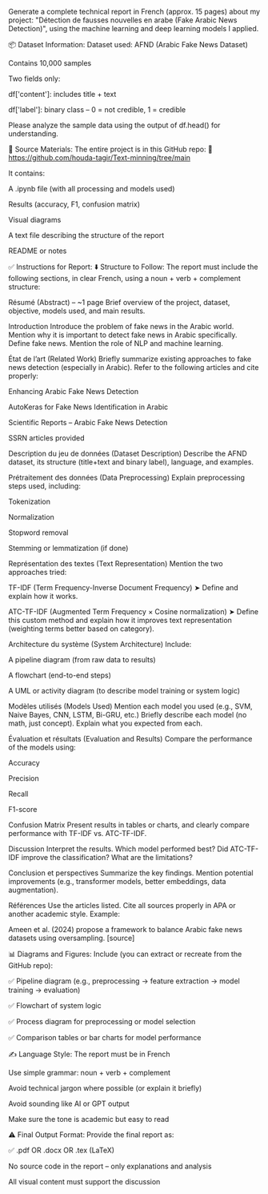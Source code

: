 Generate a complete technical report in French (approx. 15 pages) about my project:
"Détection de fausses nouvelles en arabe (Fake Arabic News Detection)", using the machine learning and deep learning models I applied.

📦 Dataset Information:
Dataset used: AFND (Arabic Fake News Dataset)

Contains 10,000 samples

Two fields only:

df['content']: includes title + text

df['label']: binary class – 0 = not credible, 1 = credible

Please analyze the sample data using the output of df.head() for understanding.

📁 Source Materials:
The entire project is in this GitHub repo:
📎 https://github.com/houda-tagir/Text-minning/tree/main

It contains:

A .ipynb file (with all processing and models used)

Results (accuracy, F1, confusion matrix)

Visual diagrams

A text file describing the structure of the report

README or notes

✅ Instructions for Report:
⬇️ Structure to Follow:
The report must include the following sections, in clear French, using a noun + verb + complement structure:

Résumé (Abstract) – ~1 page
Brief overview of the project, dataset, objective, models used, and main results.

Introduction
Introduce the problem of fake news in the Arabic world. Mention why it is important to detect fake news in Arabic specifically. Define fake news. Mention the role of NLP and machine learning.

État de l’art (Related Work)
Briefly summarize existing approaches to fake news detection (especially in Arabic). Refer to the following articles and cite properly:

Enhancing Arabic Fake News Detection

AutoKeras for Fake News Identification in Arabic

Scientific Reports – Arabic Fake News Detection

SSRN articles provided

Description du jeu de données (Dataset Description)
Describe the AFND dataset, its structure (title+text and binary label), language, and examples.

Prétraitement des données (Data Preprocessing)
Explain preprocessing steps used, including:

Tokenization

Normalization

Stopword removal

Stemming or lemmatization (if done)

Représentation des textes (Text Representation)
Mention the two approaches tried:

TF-IDF (Term Frequency-Inverse Document Frequency)
➤ Define and explain how it works.

ATC-TF-IDF (Augmented Term Frequency × Cosine normalization)
➤ Define this custom method and explain how it improves text representation (weighting terms better based on category).

Architecture du système (System Architecture)
Include:

A pipeline diagram (from raw data to results)

A flowchart (end-to-end steps)

A UML or activity diagram (to describe model training or system logic)

Modèles utilisés (Models Used)
Mention each model you used (e.g., SVM, Naive Bayes, CNN, LSTM, Bi-GRU, etc.)
Briefly describe each model (no math, just concept). Explain what you expected from each.

Évaluation et résultats (Evaluation and Results)
Compare the performance of the models using:

Accuracy

Precision

Recall

F1-score

Confusion Matrix
Present results in tables or charts, and clearly compare performance with TF-IDF vs. ATC-TF-IDF.

Discussion
Interpret the results. Which model performed best? Did ATC-TF-IDF improve the classification? What are the limitations?

Conclusion et perspectives
Summarize the key findings. Mention potential improvements (e.g., transformer models, better embeddings, data augmentation).

Références
Use the articles listed. Cite all sources properly in APA or another academic style.
Example:

Ameen et al. (2024) propose a framework to balance Arabic fake news datasets using oversampling. [source]

📊 Diagrams and Figures:
Include (you can extract or recreate from the GitHub repo):

✅ Pipeline diagram (e.g., preprocessing → feature extraction → model training → evaluation)

✅ Flowchart of system logic

✅ Process diagram for preprocessing or model selection

✅ Comparison tables or bar charts for model performance

✍️ Language Style:
The report must be in French

Use simple grammar: noun + verb + complement

Avoid technical jargon where possible (or explain it briefly)

Avoid sounding like AI or GPT output

Make sure the tone is academic but easy to read

⚠️ Final Output Format:
Provide the final report as:

✅ .pdf OR .docx OR .tex (LaTeX)

No source code in the report – only explanations and analysis

All visual content must support the discussion
